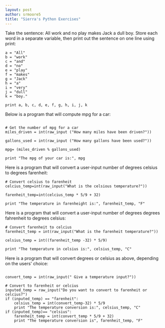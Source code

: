 ```yaml
---
layout: post
author: srmoore5
title: "Sierra's Python Exercises"
---
```


Take the sentence: All work and no play makes Jack a dull boy. 
Store each word in a separate variable, then print out the sentence on one line using print:

```
a = "All"
b = "work"
c = "and"
d = "no"
e = "play"
f = "makes"
g = "Jack"
h = "a"
i = "very"
j = "dull"
k = "boy."

print a, b, c, d, e, f, g, h, i, j, k
```
Below is a program that will compute mpg for a car:
```

# Get the number of mpg for a car
miles_driven = int(raw_input ("How many miles have been driven?"))

gallons_used = int(raw_input ("How many gallons have been used?"))

mpg= (miles_driven % gallons_used)

print "The mpg of your car is:", mpg

```
Here is a program that will convert a user-input number of degrees celsius to degrees farenheit:
```
# Convert celsius to farenheit
celcius_temp=int(raw_input("What is the celsious temperature?"))

farenheit_temp=int(celcius_temp * 5/9 + 32)

print "The temperature in farenheight is:", farenheit_temp, "F"
```
Here is a program that will convert a user-input number of degrees degrees fahrenheit to degrees celsius:
```
# Convert farenheit to celcius
farenheit_temp = int(raw_input("What is the farenheit temperature?"))

celsius_temp = int((farenheit_temp -32) * 5/9)

print "The temperature in celsius is:", celsius_temp, "C"
```

Here is a program that will convert degrees or celsius as above, depending on the users' choice:
```

convert_temp = int(raw_input(" Give a temperature input?"))
    
# Convert to farenheit or celcius
inputed_temp = raw_input("Do you want to convert to farenheit or celcius?")
if (inputed_temp) == "farenheit":
    celsius_temp = int(convert_temp-32) * 5/9
    print "The temperature conversion is:", celsius_temp, "C"
if (inputed_temp)== "celsius":
    farenheit_temp = int(convert_temp * 5/9 + 32)
    print "The temperature conversion is", farenheit_temp, "F"
```
